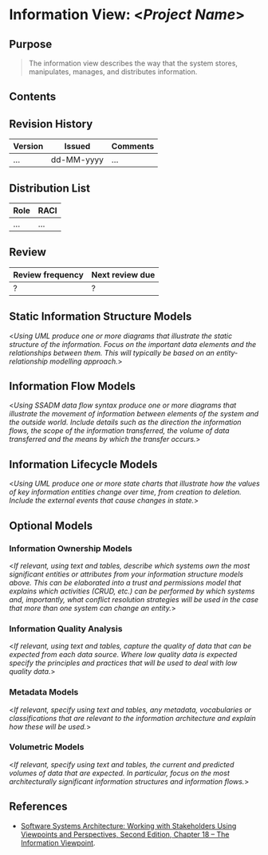 # Information View: <_Project Name_>


## Purpose

> The information view describes the way that the system stores, manipulates, manages, and distributes information.


## Contents

<!--TOC max3-->


## Revision History

| Version | Issued     | Comments
| ---     | ---        | ---
| …       | dd-MM-yyyy | …


## Distribution List

| Role | RACI
| ---  | ---
| …    | …


## Review

| Review frequency | Next review due
| ---              | ---
| ?                | ?


## Static Information Structure Models

<_Using UML produce one or more diagrams that illustrate the static structure of the information. Focus on the important data elements and the relationships between them. This will typically be based on an entity-relationship modelling approach._>


## Information Flow Models

<_Using SSADM data flow syntax produce one or more diagrams that illustrate the movement of information between elements of the system and the outside world. Include details such as the direction the information flows, the scope of the information transferred, the volume of data transferred and the means by which the transfer occurs._>


## Information Lifecycle Models

<_Using UML produce one or more state charts that illustrate how the values of key information entities change over time, from creation to deletion. Include the external events that cause changes in state._>


## Optional Models

### Information Ownership Models

<_If relevant, using text and tables, describe which systems own the most significant entities or attributes from your information structure models above. This can be elaborated into a trust and permissions model that explains which activities (CRUD, etc.) can be performed by which systems and, importantly, what conflict resolution strategies will be used in the case that more than one system can change an entity._>

### Information Quality Analysis

<_If relevant, using text and tables, capture the quality of data that can be expected from each data source. Where low quality data is expected specify the principles and practices that will be used to deal with low quality data._>

### Metadata Models

<_If relevant, specify using text and tables, any metadata, vocabularies or classifications that are relevant to the information architecture and explain how these will be used._>

### Volumetric Models

<_If relevant, specify using text and tables, the current and predicted volumes of data that are expected. In particular, focus on the most architecturally significant information structures and information flows._>


## References

- [Software Systems Architecture: Working with Stakeholders Using Viewpoints and Perspectives, Second Edition, Chapter 18 – The Information Viewpoint](http://techbus.safaribooksonline.com/9780132906135/ch18_html).
